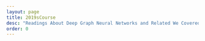 ```yaml
---
layout: page
title: 2019sCourse
desc: "Readings About Deep Graph Neural Networks and Related We Covered in 2019 Spring Seminar Course"
order: 0
---
```

